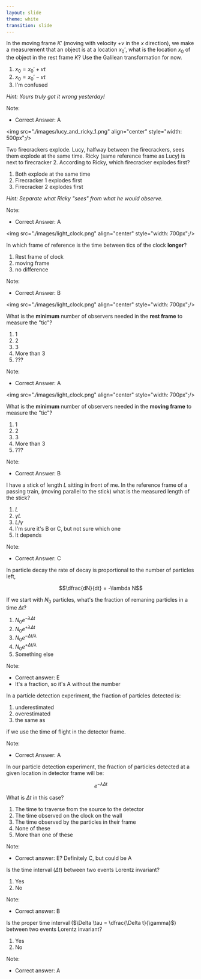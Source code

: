 ```yaml
---
layout: slide
theme: white
transition: slide
---
```



<section data-markdown>

In the moving frame $K'$ (moving with velocity $+v$ in the $x$ direction), we make a measurement that an object is at a location $x_0'$, what is the location $x_0$ of the object in the rest frame $K$? Use the Galilean transformation for now.

1. $x_0 = x_0' + vt$
2. $x_0 = x_0' - vt$
3. I'm confused

_Hint: Yours truly got it wrong yesterday!_

Note:
* Correct Answer: A

</section>

<section data-markdown>

<img src="./images/lucy_and_ricky_1.png" align="center" style="width: 500px";/>


Two firecrackers explode. Lucy, halfway between the firecrackers, sees them explode at the same time. Ricky (same reference frame as Lucy) is next to firecracker 2. According to Ricky, which firecracker explodes first?

1. Both explode at the same time
2. Firecracker 1 explodes first
3. Firecracker 2 explodes first

*Hint: Separate what Ricky "sees" from what he would observe.*

Note:
* Correct Answer: A

</section>

<section data-markdown>

<img src="./images/light_clock.png" align="center" style="width: 700px";/>

In which frame of reference is the time between tics of the clock **longer**?

1. Rest frame of clock
2. moving frame
3. no difference

Note:
* Correct Answer: B

</section>

<section data-markdown>

<img src="./images/light_clock.png" align="center" style="width: 700px";/>

What is the **minimum** number of observers needed in the **rest frame** to measure the "tic"?

1. 1
2. 2
3. 3
4. More than 3
5. ???

Note:
* Correct Answer: A

</section>

<section data-markdown>

<img src="./images/light_clock.png" align="center" style="width: 700px";/>

What is the **minimum** number of observers needed in the **moving frame** to measure the "tic"?

1. 1
2. 2
3. 3
4. More than 3
5. ???

Note:
* Correct Answer: B

</section>

<section data-markdown>

I have a stick of length $L$ sitting in front of me. In the reference frame of a passing train, (moving parallel to the stick) what is the measured length of the stick?

1. $L$
2. $\gamma L$
3. $L/\gamma$
4. I'm sure it's B or C, but not sure which one
5. It depends

Note:
* Correct Answer: C

</section>

<section data-markdown>

In particle decay the rate of decay is proportional to the number of particles left,

$$\dfrac{dN}{dt} = -\lambda N$$

If we start with $N_0$ particles, what's the fraction of remaning particles in a time $\Delta t$?

1. $N_0 e^{-\lambda \Delta t}$
2. $N_0 e^{+\lambda \Delta t}$
3. $N_0 e^{-\Delta t/\lambda}$
4. $N_0 e^{+\Delta t/\lambda}$
5. Something else

Note:
* Correct answer: E
* It's a fraction, so it's A without the number
</section>

<section data-markdown>

In a particle detection experiment, the fraction of particles detected is:

1. underestimated
2. overestimated
3. the same as

if we use the time of flight in the detector frame.

Note:
* Correct Answer: A

</section>

<section data-markdown>


In our particle detection experiment, the fraction of particles detected at a given location in detector frame will be:

$$e^{-\lambda \Delta t}$$

What is $\Delta t$ in this case?

1. The time to traverse from the source to the detector
2. The time observed on the clock on the wall
3. The time observed by the particles in their frame
4. None of these
5. More than one of these

Note:
* Correct answer: E? Definitely C, but could be A

</section>

<section data-markdown>

Is the time interval ($\Delta t$) between two events Lorentz invariant?

1. Yes
2. No

Note:
* Correct answer: B

</section>

<section data-markdown>

Is the proper time interval ($\Delta \tau = \dfrac{\Delta t}{\gamma}$) between two events Lorentz invariant?

1. Yes
2. No

Note:
* Correct answer: A

</section>
